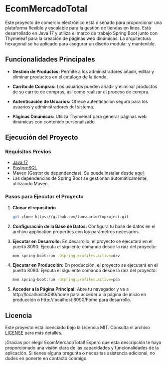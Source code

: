 # EcomMercadoTotal

Este proyecto de comercio electrónico está diseñado para proporcionar una plataforma flexible y escalable para la gestión de tiendas en línea. Está desarrollado en Java 17 y utiliza el marco de trabajo Spring Boot junto con Thymeleaf para la creación de páginas web dinámicas. La arquitectura hexagonal se ha aplicado para asegurar un diseño modular y mantenible.

## Funcionalidades Principales

- **Gestión de Productos:** Permite a los administradores añadir, editar y eliminar productos en el catálogo de la tienda.

- **Carrito de Compras:** Los usuarios pueden añadir y eliminar productos de su carrito de compras, así como realizar el proceso de compra.

- **Autenticación de Usuarios:** Ofrece autenticación segura para los usuarios y administradores del sistema.

- **Páginas Dinámicas:** Utiliza Thymeleaf para generar páginas web dinámicas con contenido personalizado.

## Ejecución del Proyecto

### Requisitos Previos
- [Java 17](https://www.oracle.com/java/technologies/javase-downloads.html)
- [PostgreSQL](https://www.postgresql.org/download/)
- Maven (Gestor de dependencias). Se puede instalar desde [aquí](https://maven.apache.org/download.cgi).
- Las dependencias de Spring Boot se gestionan automáticamente, utilizando Maven.

### Pasos para Ejecutar el Proyecto
1. **Clonar el repositorio**

    ```bash
    git clone https://github.com/tuusuario/tuproject.git
    ```
2. **Configuración de la Base de Datos:** Configura tu base de datos en el archivo application.properties con los parámetros necesarios.

3. **Ejecutar en Desarrollo:** En desarrollo, el proyecto se ejecutará en el puerto 8090. Ejecuta el siguiente comando desde la raíz del proyecto:

    ```bash
    mvn spring-boot:run -Dspring.profiles.active=dev
    ```
4. **Ejecutar en Producción:** En producción, el proyecto se ejecutará en el puerto 8080. Ejecuta el siguiente comando desde la raíz del proyecto:

    ```bash
    mvn spring-boot:run -Dspring.profiles.active=pdn
    ```
5. **Acceder a la Página Principal:** Abre tu navegador y ve a http://localhost:8080/home para acceder a la página de inicio en producción o http://localhost:8090/home para desarrollo.

## Licencia

Este proyecto está licenciado bajo la Licencia MIT. Consulta el archivo [LICENSE](LICENSE) para más detalles.

¡Gracias por elegir EcomMercadoTotal! Espero que esta descripción te haya proporcionado una visión clara de las capacidades y funcionalidades de la aplicación. Si tienes alguna pregunta o necesitas asistencia adicional, no dudes en ponerte en contacto conmigo.

